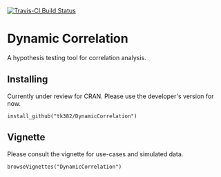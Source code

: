 [![Travis-CI Build Status](https://travis-ci.com/tk382/DynamicCorrelation.svg?branch=master)](https://travis-ci.org/tk382/DynamicCorrelation)

# Dynamic Correlation

A hypothesis testing tool for correlation analysis.

## Installing

Currently under review for CRAN. Please use the developer's version for now.

```
install_github("tk382/DynamicCorrelation")
```

## Vignette

Please consult the vignette for use-cases and simulated data.

```
browseVignettes("DynamicCorrelation")
```
